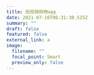 ```yaml
---
title: 短视频购物app
date: 2021-07-16T06:31:30.515Z
summary: ""
draft: false
featured: false
external_link: a
image:
  filename: ""
  focal_point: Smart
  preview_only: false
---
```

